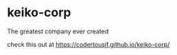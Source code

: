 # keiko-corp
The greatest company ever created

check this out at https://codertousif.github.io/keiko-corp/